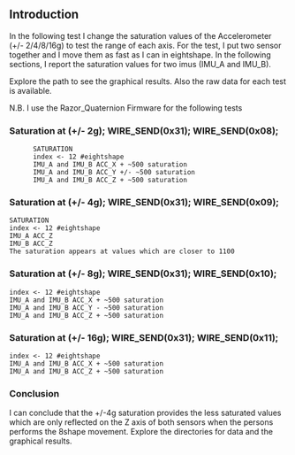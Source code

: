 
## Introduction

In the following test I change the saturation values of the Accelerometer
(+/- 2/4/8/16g) to test the range of each axis.
For the test, I put two sensor together and I move them as fast as I can in eightshape. In the following sections, I report the saturation values for
two imus (IMU_A and IMU_B).

Explore the path to see the graphical results. Also the raw data
for each test is available.

N.B. I use the Razor_Quaternion Firmware for the following tests

### Saturation at (+/- 2g); WIRE_SEND(0x31); WIRE_SEND(0x08);


          SATURATION
          index <- 12 #eightshape
          IMU_A and IMU_B ACC_X + ~500 saturation
          IMU_A and IMU_B ACC_Y +/- ~500 saturation
          IMU_A and IMU_B ACC_Z + ~500 saturation


### Saturation at (+/- 4g);  WIRE_SEND(0x31); WIRE_SEND(0x09);

    SATURATION
    index <- 12 #eightshape
    IMU_A ACC_Z
    IMU_B ACC_Z
    The saturation appears at values which are closer to 1100



### Saturation at (+/- 8g); WIRE_SEND(0x31); WIRE_SEND(0x10);

    index <- 12 #eightshape
    IMU_A and IMU_B ACC_X + ~500 saturation
    IMU_A and IMU_B ACC_Y - ~500 saturation
    IMU_A and IMU_B ACC_Z + ~500 saturation



### Saturation at (+/- 16g); WIRE_SEND(0x31); WIRE_SEND(0x11);

    index <- 12 #eightshape
    IMU_A and IMU_B ACC_X + ~500 saturation
    IMU_A and IMU_B ACC_Z + ~500 saturation


### Conclusion

I can conclude that the +/-4g saturation provides the less saturated values
which are only reflected on the Z axis of both sensors when
the persons performs the 8shape movement. Explore the directories for data
and the graphical results.
